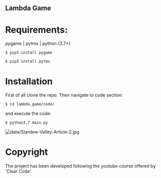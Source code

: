 ## Lambda Game
# Requirements: 
pygame | pytmx | python (3.7+)
```
$ pip3 install pygame
```
```
$ pip3 install pytmx
```
# Installation
First of all clone the repo.
Then navigate to code section:
```
$ cd lambda_game/code/
```
and execute the code:
```
$ python3.7 main.py
```
![data/Stardew-Valley-Article-2.jpg](data:image/png;base64,<BASE64_HERE>)

# Copyright
The project has been developed following the youtube course offered by 'Clear Code'.
